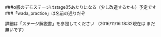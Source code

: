 ###α版のデモステージはstage05あたりになる（少し改造するかも）予定です
###「wada_practice」は名前の通りだぞ

詳細は「ステージ解説書」を参照してください
（2016/11/16 18:32現在は まだ無いです）
